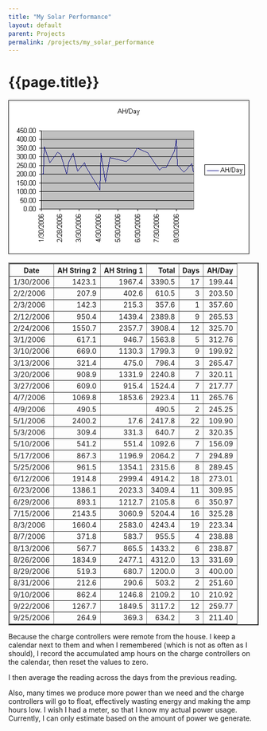 ```yaml
---
title: "My Solar Performance"
layout: default
parent: Projects
permalink: /projects/my_solar_performance
---
```

# {{page.title}}
![Amp Hours](/assets/images/ahgraph.gif)
<table border="2" cellpadding="0" cellspacing="0">
<tbody>
<tr>
<th>Date</th><th align="right">AH String 2</th><th align="right">AH String 1</th><th align="right">Total</th><th align="right">Days</th><th align="right">AH/Day</th>
</tr>
<tr>
<td>1/30/2006</td>
<td align="right">1423.1</td>
<td align="right">1967.4</td>
<td align="right">3390.5</td>
<td align="right">17</td>
<td align="right">199.44</td>
</tr>
<tr>
<td>2/2/2006</td>
<td align="right">207.9</td>
<td align="right">402.6</td>
<td align="right">610.5</td>
<td align="right">3</td>
<td align="right">203.50</td>
</tr>
<tr>
<td>2/3/2006</td>
<td align="right">142.3</td>
<td align="right">215.3</td>
<td align="right">357.6</td>
<td align="right">1</td>
<td align="right">357.60</td>
</tr>
<tr>
<td>2/12/2006</td>
<td align="right">950.4</td>
<td align="right">1439.4</td>
<td align="right">2389.8</td>
<td align="right">9</td>
<td align="right">265.53</td>
</tr>
<tr>
<td>2/24/2006</td>
<td align="right">1550.7</td>
<td align="right">2357.7</td>
<td align="right">3908.4</td>
<td align="right">12</td>
<td align="right">325.70</td>
</tr>
<tr>
<td>3/1/2006</td>
<td align="right">617.1</td>
<td align="right">946.7</td>
<td align="right">1563.8</td>
<td align="right">5</td>
<td align="right">312.76</td>
</tr>
<tr>
<td>3/10/2006</td>
<td align="right">669.0</td>
<td align="right">1130.3</td>
<td align="right">1799.3</td>
<td align="right">9</td>
<td align="right">199.92</td>
</tr>
<tr>
<td>3/13/2006</td>
<td align="right">321.4</td>
<td align="right">475.0</td>
<td align="right">796.4</td>
<td align="right">3</td>
<td align="right">265.47</td>
</tr>
<tr>
<td>3/20/2006</td>
<td align="right">908.9</td>
<td align="right">1331.9</td>
<td align="right">2240.8</td>
<td align="right">7</td>
<td align="right">320.11</td>
</tr>
<tr>
<td>3/27/2006</td>
<td align="right">609.0</td>
<td align="right">915.4</td>
<td align="right">1524.4</td>
<td align="right">7</td>
<td align="right">217.77</td>
</tr>
<tr>
<td>4/7/2006</td>
<td align="right">1069.8</td>
<td align="right">1853.6</td>
<td align="right">2923.4</td>
<td align="right">11</td>
<td align="right">265.76</td>
</tr>
<tr>
<td>4/9/2006</td>
<td align="right">490.5</td>
<td align="right"></td>
<td align="right">490.5</td>
<td align="right">2</td>
<td align="right">245.25</td>
</tr>
<tr>
<td>5/1/2006</td>
<td align="right">2400.2</td>
<td align="right">17.6</td>
<td align="right">2417.8</td>
<td align="right">22</td>
<td align="right">109.90</td>
</tr>
<tr>
<td>5/3/2006</td>
<td align="right">309.4</td>
<td align="right">331.3</td>
<td align="right">640.7</td>
<td align="right">2</td>
<td align="right">320.35</td>
</tr>
<tr>
<td>5/10/2006</td>
<td align="right">541.2</td>
<td align="right">551.4</td>
<td align="right">1092.6</td>
<td align="right">7</td>
<td align="right">156.09</td>
</tr>
<tr>
<td>5/17/2006</td>
<td align="right">867.3</td>
<td align="right">1196.9</td>
<td align="right">2064.2</td>
<td align="right">7</td>
<td align="right">294.89</td>
</tr>
<tr>
<td>5/25/2006</td>
<td align="right">961.5</td>
<td align="right">1354.1</td>
<td align="right">2315.6</td>
<td align="right">8</td>
<td align="right">289.45</td>
</tr>
<tr>
<td>6/12/2006</td>
<td align="right">1914.8</td>
<td align="right">2999.4</td>
<td align="right">4914.2</td>
<td align="right">18</td>
<td align="right">273.01</td>
</tr>
<tr>
<td>6/23/2006</td>
<td align="right">1386.1</td>
<td align="right">2023.3</td>
<td align="right">3409.4</td>
<td align="right">11</td>
<td align="right">309.95</td>
</tr>
<tr>
<td>6/29/2006</td>
<td align="right">893.1</td>
<td align="right">1212.7</td>
<td align="right">2105.8</td>
<td align="right">6</td>
<td align="right">350.97</td>
</tr>
<tr>
<td>7/15/2006</td>
<td align="right">2143.5</td>
<td align="right">3060.9</td>
<td align="right">5204.4</td>
<td align="right">16</td>
<td align="right">325.28</td>
</tr>
<tr>
<td>8/3/2006</td>
<td align="right">1660.4</td>
<td align="right">2583.0</td>
<td align="right">4243.4</td>
<td align="right">19</td>
<td align="right">223.34</td>
</tr>
<tr>
<td>8/7/2006</td>
<td align="right">371.8</td>
<td align="right">583.7</td>
<td align="right">955.5</td>
<td align="right">4</td>
<td align="right">238.88</td>
</tr>
<tr>
<td>8/13/2006</td>
<td align="right">567.7</td>
<td align="right">865.5</td>
<td align="right">1433.2</td>
<td align="right">6</td>
<td align="right">238.87</td>
</tr>
<tr>
<td>8/26/2006</td>
<td align="right">1834.9</td>
<td align="right">2477.1</td>
<td align="right">4312.0</td>
<td align="right">13</td>
<td align="right">331.69</td>
</tr>
<tr>
<td>8/29/2006</td>
<td align="right">519.3</td>
<td align="right">680.7</td>
<td align="right">1200.0</td>
<td align="right">3</td>
<td align="right">400.00</td>
</tr>
<tr>
<td>8/31/2006</td>
<td align="right">212.6</td>
<td align="right">290.6</td>
<td align="right">503.2</td>
<td align="right">2</td>
<td align="right">251.60</td>
</tr>
<tr>
<td>9/10/2006</td>
<td align="right">862.4</td>
<td align="right">1246.8</td>
<td align="right">2109.2</td>
<td align="right">10</td>
<td align="right">210.92</td>
</tr>
<tr>
<td>9/22/2006</td>
<td align="right">1267.7</td>
<td align="right">1849.5</td>
<td align="right">3117.2</td>
<td align="right">12</td>
<td align="right">259.77</td>
</tr>
<tr>
<td>9/25/2006</td>
<td align="right">264.9</td>
<td align="right">369.3</td>
<td align="right">634.2</td>
<td align="right">3</td>
<td align="right">211.40</td>
</tr>
</tbody>
</table>
Because the charge controllers were remote from the house.  I keep a calendar next to them and when I remembered (which is not as often as I should), I record the accumulated amp hours on the charge controllers on the calendar, then reset the values to zero.

I then average the reading across the days from the previous reading.

Also, many times we produce more power than we need and  the charge controllers will go to float, effectively wasting energy and making the amp hours low.
I wish I had a meter, so that I know my actual power usage.   Currently, I can only estimate based on the amount of power we generate.
